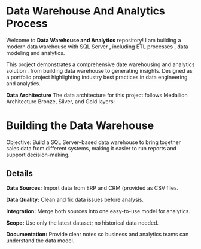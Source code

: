 # Data Warehouse And Analytics Process
Welcome to **Data Warehouse and Analytics** repository!
I am building a modern data warehouse with SQL Server , including ETL processes , data modeling and analytics.

This project demonstrates a comprehensive date warehousing and analytics solution , from building data warehouse to generating insights. Designed as a portfolio project highlighting industry best practices in data engineering and analytics.

 **Data Architecture**
The data architecture for this project follows Medallion Architecture Bronze, Silver, and Gold layers:

<h1>Building the Data Warehouse</h1>

Objective: 
Build a SQL Server–based data warehouse to bring together sales data from different systems, making it easier to run reports and support decision-making.

## Details


**Data Sources:** Import data from ERP and CRM (provided as CSV files.

**Data Quality:** Clean and fix data issues before analysis. 

**Integration:** Merge both sources into one easy-to-use model for analytics.

**Scope:** Use only the latest dataset; no historical data needed.

**Documentation:** Provide clear notes so business and analytics teams can understand the data model.



